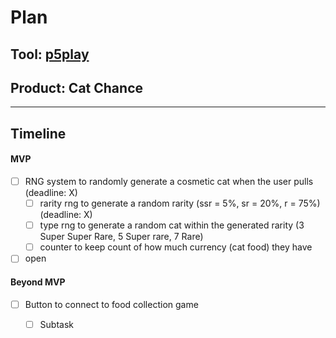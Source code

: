 # Plan

## Tool: [p5play](https://p5play.org/index.html)
## Product: Cat Chance

---

## Timeline

#### MVP

- [ ] RNG system to randomly generate a cosmetic cat when the user pulls  (deadline: X)
  - [ ] rarity rng to generate a random rarity (ssr = 5%, sr = 20%, r = 75%) (deadline: X)
  - [ ] type rng to generate a random cat within the generated rarity (3 Super Super Rare, 5 Super rare, 7 Rare)
  - [ ] counter to keep count of how much currency (cat food) they have
     
- [ ] open

#### Beyond MVP

- [ ] Button to connect to food collection game
  - [ ] Subtask


<!-- EXAMPLE

## Tool: APIs
## Product: Green Glass Door riddle app

## Timeline

### MVP

- [ ] Front-end
  - [x] Webpage to collect input from user (deadline: 4/15)
  - [ ] Webpage to display "yes, but a ___ can't" or "no, but a ___ can" (deadline: 5/1)
- [x] Back-end
  - [x] Use regex to test whether or not the word can go through the GGD (deadline: 3/1)
  - [x] Use the Twinword API to find related words (deadline: 3/15)
    - [ ] Iterate through the words until an opposite example can be found (deadline: 4/1)

#### Beyond MVP

- [ ] Use another API to make sure the opposite example is a noun
- [ ] Automate notification of API limit to make sure I don’t exceed free quota
- [ ] A multiple choice quizzer that will test the user’s knowledge of the solution

-->





<!-- DO NOT USE THIS YET

| Name | Glows | Grows |
| -------- | ------- | ------- |
|   |   |
|   |   |
|   |   |
|   |   |
|   |   |
|   |   |

-->
